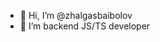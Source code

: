 - 👋 Hi, I’m @zhalgasbaibolov
- 👀 I’m backend JS/TS developer

<!---
zhalgasbaibolov/zhalgasbaibolov is a ✨ special ✨ repository because its `README.md` (this file) appears on your GitHub profile.
You can click the Preview link to take a look at your changes.
--->
